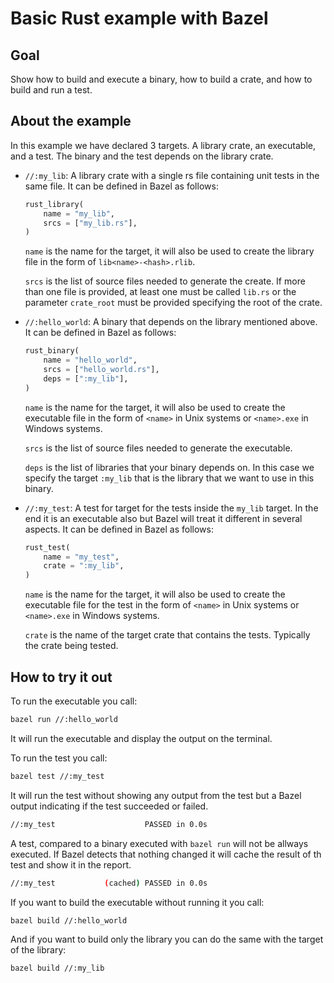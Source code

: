 # Basic Rust example with Bazel

## Goal

Show how to build and execute a binary, how to build a crate, and how to build and run a test.

## About the example

In this example we have declared 3 targets. A library crate, an executable, and a test. The binary and the test depends on the library crate.

* `//:my_lib`: A library crate with a single rs file containing unit tests in the same file. It can be defined in Bazel as follows:

   ```python
   rust_library(
       name = "my_lib",
       srcs = ["my_lib.rs"],
   )
   ```

  `name` is the name for the target, it will also be used to create the library file in the form of `lib<name>-<hash>.rlib`.

  `srcs` is the list of source files needed to generate the create. If more than one file is provided, at least one must be called `lib.rs` or the parameter `crate_root` must be provided specifying the root of the crate.

* `//:hello_world`: A binary that depends on the library mentioned above. It can be defined in Bazel as follows:

  ```python
  rust_binary(
      name = "hello_world",
      srcs = ["hello_world.rs"],
      deps = [":my_lib"],
  )
  ```

  `name` is the name for the target, it will also be used to create the executable file in the form of `<name>` in Unix systems or `<name>.exe` in Windows systems.

  `srcs` is the list of source files needed to generate the executable.

  `deps` is the list of libraries that your binary depends on. In this case we specify the target `:my_lib` that is the library that we want to use in this binary.

* `//:my_test`: A test for target for the tests inside the `my_lib` target. In the end it is an executable also but Bazel will treat it different in several aspects. It can be defined in Bazel as follows:

  ```python
  rust_test(
      name = "my_test",
      crate = ":my_lib",
  )
  ```

  `name` is the name for the target, it will also be used to create the executable file for the test in the form of `<name>` in Unix systems or `<name>.exe` in Windows systems.

  `crate` is the name of the target crate that contains the tests. Typically the crate being tested.

## How to try it out

To run the executable you call:

```bash
bazel run //:hello_world
```

It will run the executable and display the output on the terminal.

To run the test you call:

```bash
bazel test //:my_test
```

It will run the test without showing any output from the test but a Bazel output indicating if the test succeeded or failed.

```bash
//:my_test                    PASSED in 0.0s
```

A test, compared to a binary executed with `bazel run` will not be allways executed. If Bazel detects that nothing changed it will cache the result of th test and show it in the report.

```bash
//:my_test           (cached) PASSED in 0.0s
```

If you want to build the executable without running it you call:

```bash
bazel build //:hello_world
```

And if you want to build only the library you can do the same with the target of the library:

```bash
bazel build //:my_lib
```
